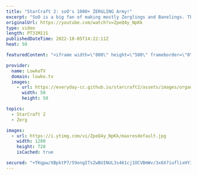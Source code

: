```yaml
---
title: "StarCraft 2: soO's 1000+ ZERGLING Army!"
excerpt: "SoO is a big fan of making mostly Zerglings and Banelings. That's exactly what he does in this professional match of StarCraft 2 versus Ryung. While Zerglings are amazing, most Zerg players do eventually transition towards stronger units for a very good reason.  Support my work on Patreon: https://www.patreon.com/lowkotv"
originalUrl: https://youtube.com/watch?v=ZpeQ4y_NpKk
type: video
length: PT31M11S
publishedDateTime: 2022-10-05T14:22:11Z
heat: 50

featuredContent: "<iframe width=\"800\" height=\"500\" frameborder=\"0\" src=\"https://www.youtube.com/embed/ZpeQ4y_NpKk\" allow=\"accelerometer; autoplay; encrypted-media; gyroscope; picture-in-picture\" allowfullscreen></iframe>"

provider:
  name: LowkoTV
  domain: lowko.tv
  images:
    - url: https://everyday-cc.github.io/starcraft2/assets/images/organizations/lowko.tv-50x50.jpg
      width: 50
      height: 50

topics:
  - StarCraft 2
  - Zerg

images:
  - url: https://i.ytimg.com/vi/ZpeQ4y_NpKk/maxresdefault.jpg
    width: 1280
    height: 720
    isCached: true

secured: "+TKqpw/XBpktP7/59ongITsZwBUINUL3s461cj1OCVBmWv/3x6X7iuflixHY3wcog2A3bI/NlzOGyCbbBLDDtw/QUZ65bvl1Ocff7VCe9Ab0+mDObbYPnJ6HEBhWSIE4wvbRq5M8InW5SQJ1J+n6RiC55aVoPpliF0yyQw1phPH874FxJJYBNZO4icgBq/xnsWBnqurvtAFVTR96Q1kXZrfcTrUmg8HiHXJ1jmixcOXLLmPTyw5YPuGk/kq8ZGNtz/KiaoTFUpoERucxcSky+RAY7abh53NAdnU5GgAAbRKJAdVlEgia0PGzL0hH0vE76OIferAIpYNi8mUoYj6vZDpgVMzcgffL0rEYcDO1/mo+6xIl6zhCTau7IHdAVDZkbExbmE+t93DZ+EhnvYZQr9UlFj89Fr8Q/LzrfzP1stk=;Em6Z48D5ktGbGd8DPBHFwg=="
---
```


